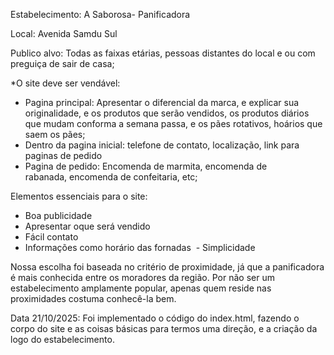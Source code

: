 Estabelecimento: A Saborosa- Panificadora

Local: Avenida Samdu Sul

Publico alvo: Todas as faixas etárias, pessoas distantes do local e ou com preguiça de sair de casa;

*O site deve ser vendável:
- Pagina principal: Apresentar o diferencial da marca, e explicar sua originalidade, e os produtos que serão vendidos, os produtos diários que mudam conforma a semana passa, e os
  pães rotativos, hoários que saem os pães;
- Dentro da pagina inicial: telefone de contato, localização, link para paginas de pedido
- Pagina de pedido: Encomenda de marmita, encomenda de rabanada, encomenda de confeitaria, etc;

Elementos essenciais para o site:
- Boa publicidade
- Apresentar oque será vendido
- Fácil contato
- Informações como horário das fornadas 
- Simplicidade

Nossa escolha foi baseada no critério de proximidade, já que a panificadora é mais conhecida entre os moradores da região. Por não ser um estabelecimento amplamente popular, apenas quem reside nas proximidades costuma conhecê-la bem.

Data 21/10/2025: Foi implementado o código do index.html, fazendo o corpo do site e as coisas básicas para termos uma direção, e a criação da logo do estabelecimento.
